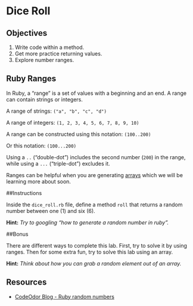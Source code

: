 Dice Roll
=========

Objectives
----------

1.  Write code within a method.
2.  Get more practice returning values.
3.  Explore number ranges.

Ruby Ranges
-----------

In Ruby, a “range” is a set of values with a beginning and an end. A range can contain strings or integers.

A range of strings: `("a", "b", "c", "d")`

A range of integers: `(1, 2, 3, 4, 5, 6, 7, 8, 9, 10)`

A range can be constructed using this notation: `(100..200)`

Or this notation: `(100...200)`

Using a `..` (“double-dot”) includes the second number (`200`) in the range, while using a `...` (“triple-dot”) excludes it.

Ranges can be helpful when you are generating [arrays](http://ruby-doc.org/core-2.2.0/Array.html) which we will be learning more about soon.

\#\#Instructions

Inside the `dice_roll.rb` file, define a method `roll` that returns a random number between one (1) and six (6).

**Hint:** *Try to googling “how to generate a random number in ruby”.*

\#\#Bonus

There are different ways to complete this lab. First, try to solve it by using ranges. Then for some extra fun, try to solve this lab using an array.

**Hint:** *Think about how you can grab a random element out of an array.*

Resources
---------

-   [CodeOdor Blog - Ruby random numbers](http://www.codeodor.com/index.cfm/2007/3/25/Ruby-random-numbers/1042)

